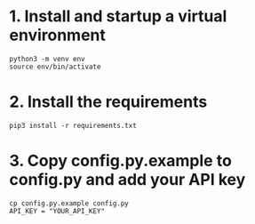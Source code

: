 # 1. Install and startup a virtual environment  
`python3 -m venv env`  
`source env/bin/activate`  

# 2. Install the requirements  
`pip3 install -r requirements.txt`  

# 3. Copy config.py.example to config.py and add your API key  
`cp config.py.example config.py`  
`API_KEY = "YOUR_API_KEY"`  

